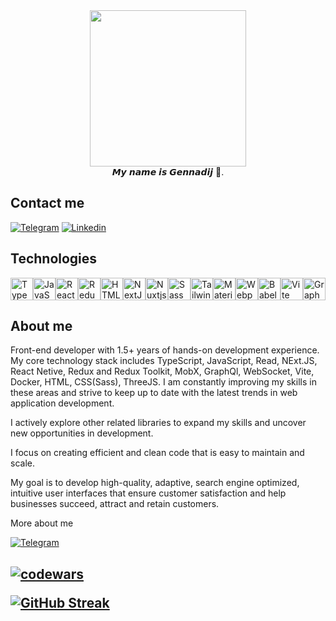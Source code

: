 <div id="header" align="center">
  <img src="https://i.giphy.com/media/v1.Y2lkPTc5MGI3NjExZ213YWZxOWc0Y3Nkc3UzaHdiazlicHYyc3V5ZmZ6OWlvcDVwOWFncCZlcD12MV9pbnRlcm5hbF9naWZfYnlfaWQmY3Q9Zw/jRqAB4vTGuSOWegbxR/giphy.gif" width="250"/>
</div>
<div id="body" align="center">
𝙈𝙮 𝙣𝙖𝙢𝙚 𝙞𝙨 𝙂𝙚𝙣𝙣𝙖𝙙𝙞𝙟 👋.
</div>
<h2>Contact me</h2>
<div id="body" align="start">
<a  href="https://t.me/Gennadij1997">  <img  src="https://img.shields.io/badge/Telegram-2CA5E0?style=for-the-badge&logo=telegram&logoColor=white"  alt="Telegram"></a>
<a  href="https://www.linkedin.com/in/henadzi-lobotskij-037a7524a"><img  src="https://img.shields.io/badge/linkedin-%230077B5.svg?style=for-the-badge&logo=linkedin&logoColor=white"  alt="Linkedin"></a>
</div>
<h2>Technologies </h2>
<div align="center">
<p align="left"> <a href="https://www.typescriptlang.org/" target="_blank" rel="noreferrer"><img src="https://raw.githubusercontent.com/danielcranney/readme-generator/main/public/icons/skills/typescript-colored.svg" width="36" height="36" alt="TypeScript" /></a><a href="https://developer.mozilla.org/en-US/docs/Web/JavaScript" target="_blank" rel="noreferrer"><img src="https://raw.githubusercontent.com/danielcranney/readme-generator/main/public/icons/skills/javascript-colored.svg" width="36" height="36" alt="JavaScript" /></a><a href="https://reactjs.org/" target="_blank" rel="noreferrer"><img src="https://raw.githubusercontent.com/danielcranney/readme-generator/main/public/icons/skills/react-colored.svg" width="36" height="36" alt="React" /></a><a href="https://redux.js.org/" target="_blank" rel="noreferrer"><img src="https://raw.githubusercontent.com/danielcranney/readme-generator/main/public/icons/skills/redux-colored.svg" width="36" height="36" alt="Redux" /></a><a href="https://developer.mozilla.org/en-US/docs/Glossary/HTML5" target="_blank" rel="noreferrer"><img src="https://raw.githubusercontent.com/danielcranney/readme-generator/main/public/icons/skills/html5-colored.svg" width="36" height="36" alt="HTML5" /></a><a href="https://nextjs.org/docs" target="_blank" rel="noreferrer"><img src="https://raw.githubusercontent.com/danielcranney/readme-generator/main/public/icons/skills/nextjs-colored.svg" width="36" height="36" alt="NextJs" /></a><a href="https://nuxtjs.org/" target="_blank" rel="noreferrer"><img src="https://raw.githubusercontent.com/danielcranney/readme-generator/main/public/icons/skills/nuxtjs-colored.svg" width="36" height="36" alt="Nuxtjs" /></a><a href="https://sass-lang.com/" target="_blank" rel="noreferrer"><img src="https://raw.githubusercontent.com/danielcranney/readme-generator/main/public/icons/skills/sass-colored.svg" width="36" height="36" alt="Sass" /></a><a href="https://tailwindcss.com/" target="_blank" rel="noreferrer"><img src="https://raw.githubusercontent.com/danielcranney/readme-generator/main/public/icons/skills/tailwindcss-colored.svg" width="36" height="36" alt="TailwindCSS" /></a><a href="https://mui.com/" target="_blank" rel="noreferrer"><img src="https://raw.githubusercontent.com/danielcranney/readme-generator/main/public/icons/skills/materialui-colored.svg" width="36" height="36" alt="Material UI" /></a><a href="https://webpack.js.org/" target="_blank" rel="noreferrer"><img src="https://raw.githubusercontent.com/danielcranney/readme-generator/main/public/icons/skills/webpack-colored.svg" width="36" height="36" alt="Webpack" /></a><a href="https://babeljs.io/" target="_blank" rel="noreferrer"><img src="https://raw.githubusercontent.com/danielcranney/readme-generator/main/public/icons/skills/babel-colored.svg" width="36" height="36" alt="Babel" /></a><a href="https://vitejs.dev/" target="_blank" rel="noreferrer"><img src="https://raw.githubusercontent.com/danielcranney/readme-generator/main/public/icons/skills/vite-colored.svg" width="36" height="36" alt="Vite" /></a><a href="https://graphql.org/" target="_blank" rel="noreferrer"><img src="https://raw.githubusercontent.com/danielcranney/readme-generator/main/public/icons/skills/graphql-colored.svg" width="36" height="36" alt="GraphQL" /></a> </p>
</div>
<h2>About me</h2>
<p>Front-end developer with 1.5+ years of hands-on development experience. My core technology stack includes TypeScript, JavaScript, Read, NExt.JS, React Netive, Redux and Redux Toolkit, MobX, GraphQl, WebSocket, Vite, Docker, HTML, CSS(Sass), ThreeJS. I am constantly improving my skills in these areas and strive to keep up to date with the latest trends in web application development. </p>
<p>I actively explore other related libraries to expand my skills and uncover new opportunities in development.</p>
<p>I focus on creating efficient and clean code that is easy to maintain and scale.
</p>
<p>My goal is to develop high-quality, adaptive, search engine optimized, intuitive user interfaces that ensure customer satisfaction and help businesses succeed, attract and retain customers.</p>
<p>More about me </p>	
<a  href="https://gennadiipaninov.github.io/Cardfolio/">  <img  src="https://img.shields.io/badge/AboutMe-2CA5E0?style=for-the-badge&logo=MySite&logoColor=white"  alt="Telegram"></a>


<h2/>

[![codewars](https://www.codewars.com/users/Gennadio/badges/large)](https://www.codewars.com/users/username)   

[![GitHub Streak](https://github-readme-streak-stats.herokuapp.com/?user=GennadiiPaninov)](https://git.io/streak-stats)

